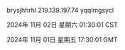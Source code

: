 brysjhhrhl 219.139.197.74 yqqlmgsycl

2024年 11月 02日 星期六 01:30:01 CST

2024年 11月 01日 星期五 17:30:01 GMT
